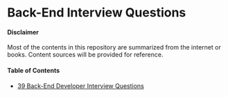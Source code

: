 # Back-End Interview Questions

#### Disclaimer

Most of the contents in this repository are summarized from the internet or
books. Content sources will be provided for reference.

#### Table of Contents

- [39 Back-End Developer Interview Questions](/backend/39%20Back-End%20Developer%20Interview%20Questions/README.md#39-back-end-developer-interview-questions)
